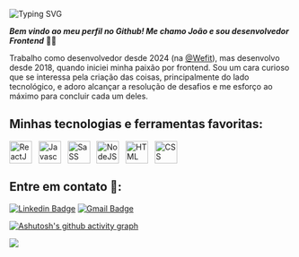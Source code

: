 ![Typing SVG](https://readme-typing-svg.demolab.com/?lines=Hello,+world.+🌎👋;Olá,+mundo.+🌎👋;Bonjour+le+monde.🌎👋;Hola+mundo.🌎👋;世界,+您好。🌎👋;Aloha+honua.🌎👋;Привет,+мир.🌎👋;Hallo+Welt.🌎👋&size=28)

***Bem vindo ao meu perfil no Github! Me chamo João e sou desenvolvedor Frontend*** 👨‍💻 

Trabalho como desenvolvedor desde 2024 (na [@Wefit](https://wefit.com.br)), mas desenvolvo desde 2018, quando iniciei minha paixão por frontend. Sou um cara curioso que se interessa pela criação das coisas, principalmente do lado tecnológico, e adoro alcançar a resolução de desafios e me esforço ao máximo para concluir cada um deles.

## Minhas tecnologias e ferramentas favoritas:
<div style="display: flex;">
<img src="https://cdn.jsdelivr.net/gh/devicons/devicon/icons/react/react-original.svg" width=40 alt="ReactJS logo" title="ReactJS"/>&nbsp;&nbsp;&nbsp;
<img src="https://cdn.jsdelivr.net/gh/devicons/devicon/icons/javascript/javascript-original.svg" width=40 alt="Javascript logo" title="Javascript"/>&nbsp;&nbsp;&nbsp;
<img src="https://cdn.jsdelivr.net/gh/devicons/devicon/icons/sass/sass-original.svg" width=40 alt="SaSS logo" title="Sass"/>&nbsp;&nbsp;&nbsp;
<img src="https://cdn.jsdelivr.net/gh/devicons/devicon/icons/nodejs/nodejs-original.svg" width=40 alt="NodeJS logo" title="NodeJS"/>&nbsp;&nbsp;&nbsp;
<img src="https://cdn.jsdelivr.net/gh/devicons/devicon/icons/html5/html5-original.svg" width=40 alt="HTML logo" title="HTML"/>&nbsp;&nbsp;&nbsp;
<img src="https://cdn.jsdelivr.net/gh/devicons/devicon/icons/css3/css3-original.svg" width=40 alt="CSS logo" title="CSS"/>
</div>

## Entre em contato 📧:
<a href="https://www.linkedin.com/in/joaobelarminos/" rel="nofollow"><img src="https://camo.githubusercontent.com/f1670f1b5b74c8ba46a2dc1fcecd1c5decdc51f58631bbe81407c6b0c0296570/68747470733a2f2f696d672e736869656c64732e696f2f62616467652f2d4c696e6b6564496e2d626c75653f7374796c653d666c61742d737175617265266c6f676f3d4c696e6b6564696e266c6f676f436f6c6f723d7768697465266c696e6b3d68747470733a2f2f7777772e6c696e6b6564696e2e636f6d2f696e2f616e742543332542346e696f2d67616c6c792d3038396261623138302f" alt="Linkedin Badge" data-canonical-src="https://img.shields.io/badge/-LinkedIn-blue?style=flat-square&amp;logo=Linkedin&amp;logoColor=white&amp;link=https://www.linkedin.com/in/joaobelarminos/" style="max-width: 100%;"></a>
<a href="mailto:joao.belarmino.silva01@gmail.com"><img src="https://camo.githubusercontent.com/724bdc5edd4a66edad574bde5645ab243bb7f25e3a82f4e3abdd59553bd768c7/68747470733a2f2f696d672e736869656c64732e696f2f62616467652f2d476d61696c2d6331343433383f7374796c653d666c61742d737175617265266c6f676f3d476d61696c266c6f676f436f6c6f723d7768697465266c696e6b3d6d61696c746f3a616e746f6e696f2e67616c6c7940676d61696c2e636f6d" alt="Gmail Badge" data-canonical-src="https://img.shields.io/badge/-Gmail-c14438?style=flat-square&amp;logo=Gmail&amp;logoColor=white&amp;link=mailto:joao.belarmino.silva01@gmail.com" style="max-width: 100%;"></a>

[![Ashutosh's github activity graph](https://github-readme-activity-graph.cyclic.app/graph?username=joaobelarmino&bg_color=171717&color=8000ff&line=4c00ff&point=c800ff&area=true&hide_border=true)](https://github.com/ashutosh00710/github-readme-activity-graph)

![](https://komarev.com/ghpvc/?username=joaobelarmino)
